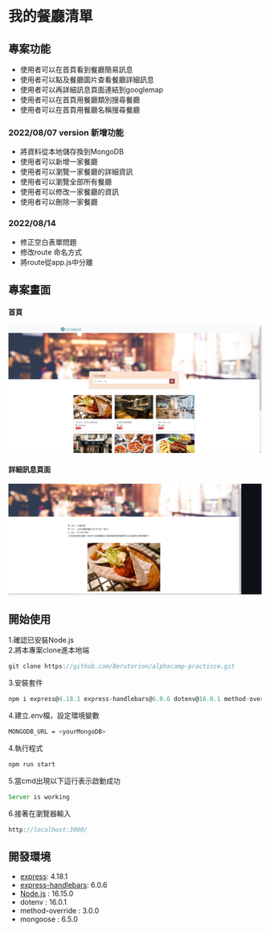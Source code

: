 # 我的餐廳清單
## 專案功能
* 使用者可以在首頁看到餐廳簡易訊息
* 使用者可以點及餐廳圖片查看餐廳詳細訊息
* 使用者可以再詳細訊息頁面連結到googlemap
* 使用者可以在首頁用餐廳類別搜尋餐廳
* 使用者可以在首頁用餐廳名稱搜尋餐廳
### 2022/08/07 version 新增功能
* 將資料從本地儲存換到MongoDB
* 使用者可以新增一家餐廳
* 使用者可以瀏覽一家餐廳的詳細資訊
* 使用者可以瀏覽全部所有餐廳
* 使用者可以修改一家餐廳的資訊
* 使用者可以刪除一家餐廳
### 2022/08/14
* 修正空白表單問題 
* 修改route 命名方式 
* 將route從app.js中分離 

## 專案畫面
#### 首頁
![homepage](https://github.com/Berutorion/alphacamp-practicce/blob/master/image/indexpage.PNG)
#### 詳細訊息頁面
![showpage](https://github.com/Berutorion/alphacamp-practicce/blob/master/image/showpage.PNG)
## 開始使用
1.確認已安裝Node.js  
2.將本專案clone進本地端
```js
git clone https://github.com/Berutorion/alphacamp-practicce.git
```
3.安裝套件
```js
npm i express@4.18.1 express-handlebars@6.0.6 dotenv@16.0.1 method-override@3.0.0 mongoose @6.5.0
```
4.建立.env檔，設定環境變數
```bash
MONGODB_URL = <yourMongoDB>
```
4.執行程式
```js
npm run start
```
5.當cmd出現以下這行表示啟動成功
```js
Server is working
```
6.接著在瀏覽器輸入
```js
http://localhost:3000/
```
## 開發環境
 * [express](https://www.npmjs.com/package/express): 4.18.1
 * [express-handlebars](https://www.npmjs.com/package/express-handlebars): 6.0.6  
 * [Node.js](https://nodejs.org/zh-tw/download/) : 16.15.0
 * dotenv : 16.0.1
 * method-override : 3.0.0
 * mongoose : 6.5.0
